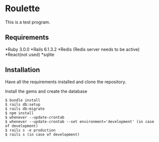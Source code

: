 # Roulette

This is a test program.

## Requirements

*Ruby 3.0.0
*Rails 6.1.3.2
*Redis (Redis server needs to be active)
*React(not used)
*sqlite

## Installation

Have all the requirements installed and clone the repository.

Install the gems and create the database

```
$ bundle install
$ rails db:setup
$ rails db:migrate
$ npm install
$ whenever --update-crontab
$ whenever --update-crontab --set environment='development' (in case of development)
$ rails s -e production
$ rails s (in case of development)
```

